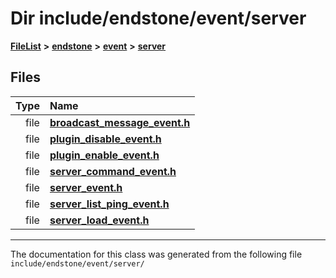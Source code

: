 

# Dir include/endstone/event/server



[**FileList**](files.md) **>** [**endstone**](dir_6cf277b678674f97c7a2b6b3b2447b33.md) **>** [**event**](dir_f1d783c0ad83ee143d16e768ebca51c8.md) **>** [**server**](dir_77022909323d5ad872c4820a738a5429.md)












## Files

| Type | Name |
| ---: | :--- |
| file | [**broadcast\_message\_event.h**](broadcast__message__event_8h.md) <br> |
| file | [**plugin\_disable\_event.h**](plugin__disable__event_8h.md) <br> |
| file | [**plugin\_enable\_event.h**](plugin__enable__event_8h.md) <br> |
| file | [**server\_command\_event.h**](server__command__event_8h.md) <br> |
| file | [**server\_event.h**](server__event_8h.md) <br> |
| file | [**server\_list\_ping\_event.h**](server__list__ping__event_8h.md) <br> |
| file | [**server\_load\_event.h**](server__load__event_8h.md) <br> |



























































------------------------------
The documentation for this class was generated from the following file `include/endstone/event/server/`

